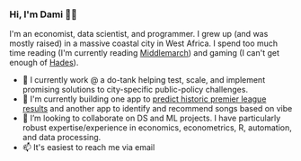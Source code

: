 ### Hi, I'm Dami 👋🏾

<!--
**DAboaba/daboaba** is a ✨ _special_ ✨ repository because its `README.md` (this file) appears on your GitHub profile.

Here are some ideas to get you started:

- 🔭 I’m currently working on ...
- 🌱 I’m currently learning ...
- 👯 I’m looking to collaborate on ...
- 🤔 I’m looking for help with ...
- 💬 Ask me about ...
- 📫 How to reach me: ...
- 😄 Pronouns: ...
- ⚡ Fun fact: ...
-->

I'm an economist, data scientist, and programmer. I grew up (and was mostly raised) in a massive coastal city in West Africa. I spend too much time reading (I'm currently reading [Middlemarch](https://www.theguardian.com/books/2014/feb/10/100-best-novels-middlemarch-george-eliot)) and gaming (I can't get enough of [Hades](https://www.ign.com/articles/hades-review)).

- 👔 I currently work @ a do-tank helping test, scale, and implement promising solutions to city-specific public-policy challenges.
- 🔭 I'm currently building one app to [predict historic premier league results](https://github.com/andrewjward/damidrew) and another app to identify and recommend songs based on vibe
- 👯 I’m looking to collaborate on DS and ML projects. I have particularly robust expertise/experience in economics, econometrics, R, automation, and data processing.
- 📫 It's easiest to reach me via email
